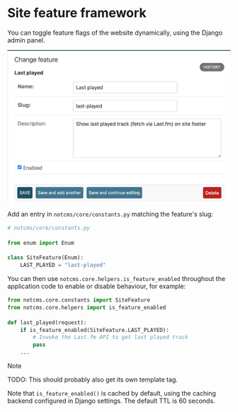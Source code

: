 # Site feature framework

You can toggle feature flags of the website dynamically, using the Django admin panel.

![Django admin form for features](images/feature-last-played.png)

Add an entry in `notcms/core/constants.py` matching the feature's slug:

```python
# notcms/core/constants.py

from enum import Enum

class SiteFeature(Enum):
    LAST_PLAYED = "last-played"
```

You can then use `notcms.core.helpers.is_feature_enabled` throughout the
application code to enable or disable behaviour, for example:

```python
from notcms.core.constants import SiteFeature
from notcms.core.helpers import is_feature_enabled

def last_played(request):
    if is_feature_enabled(SiteFeature.LAST_PLAYED):
        # Invoke the Last.fm API to get last played track
        pass
    ...
```

> [!NOTE]
> TODO: This should probably also get its own template tag.

Note that `is_feature_enabled()` is cached by default, using the caching
backend configured in Django settings. The default TTL is 60 seconds.
